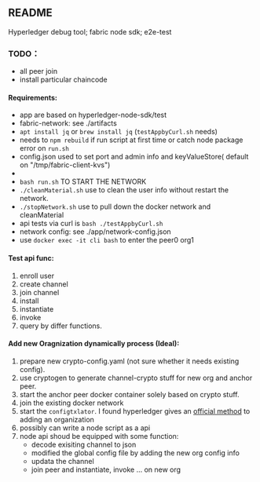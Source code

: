 ## README
Hyperledger debug tool; fabric node sdk; e2e-test

### TODO：

+ all peer join
+ install particular chaincode


#### Requirements:

+ app are based on hyperledger-node-sdk/test
+ fabric-network: see ./artifacts
+ `apt install jq` or `brew install jq` (`testAppbyCurl.sh` needs)
+ needs to `npm rebuild` if run script at first time or catch node package error on `run.sh`
+ config.json used to set port and admin info and keyValueStore( default on "/tmp/fabric-client-kvs")
+ 
+ `bash run.sh` TO START THE NETWORK
+ `./cleanMaterial.sh` use to clean the user info without restart the network.
+ `./stopNetwork.sh` use to pull down the docker network and cleanMaterial
+ api tests via curl is `bash ./testAppbyCurl.sh`
+ network config: see ./app/network-config.json
+ use `docker exec -it cli bash` to enter the peer0 org1


#### Test api func:

1. enroll user
2. create channel
3. join channel
4. install
5. instantiate
6. invoke
7. query by differ functions.

#### Add new Oragnization dynamically process (Ideal):
1. prepare new crypto-config.yaml (not sure whether it needs existing config). 
2. use cryptogen to generate channel-crypto stuff for new org and anchor peer.
3. start the anchor peer docker container solely based on crypto stuff.
4. join the existing docker network
5. start the `configtxlator`. I found hyperledger gives an [official method](https://github.com/hyperledger/fabric/tree/master/examples/configtxupdate) to adding an organization
6. possibly can write a node script as a api 
7. node api shoud be equipped with some function:
    - decode exisiting channel to json
    - modified the global config file by adding the new org config info
    - updata the channel 
    - join peer and instantiate, invoke ... on new org
